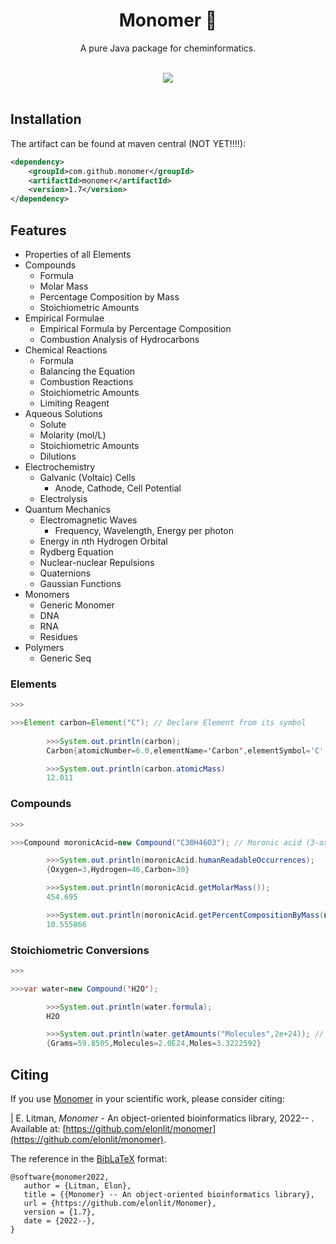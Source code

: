 <h1 align="center">Monomer 🧬</h1>

<p align="center">
A pure Java package for cheminformatics.
  </p>
<br>
<div align="center">
  <!-- License -->
  <a href="https://github.com/elonlit/Monomer/LICENSE.txt">
    <img src="https://img.shields.io/github/license/mashape/apistatus.svg?maxAge=2592000" />
  </a>
  <!-- Documentation Status -->
<!-- Build Status -->
</div>
<br>

## Installation

The artifact can be found at maven central (NOT YET!!!!):

```xml
<dependency>
    <groupId>com.github.monomer</groupId>
    <artifactId>monomer</artifactId>
    <version>1.7</version>
</dependency>
```

## Features

- Properties of all Elements
- Compounds
    * Formula
    * Molar Mass
    * Percentage Composition by Mass
    * Stoichiometric Amounts
- Empirical Formulae
    * Empirical Formula by Percentage Composition
    * Combustion Analysis of Hydrocarbons
- Chemical Reactions
    * Formula
    * Balancing the Equation
    * Combustion Reactions
    * Stoichiometric Amounts
    * Limiting Reagent
- Aqueous Solutions
    * Solute
    * Molarity (mol/L)
    * Stoichiometric Amounts
    * Dilutions
- Electrochemistry
    * Galvanic (Voltaic) Cells
        * Anode, Cathode, Cell Potential
    * Electrolysis
- Quantum Mechanics
    * Electromagnetic Waves
        * Frequency, Wavelength, Energy per photon
    * Energy in *n*th Hydrogen Orbital
    * Rydberg Equation
    * Nuclear-nuclear Repulsions
    * Quaternions
    * Gaussian Functions
- Monomers
    * Generic Monomer
    * DNA
    * RNA
    * Residues
- Polymers
    * Generic Seq

### Elements

```java
>>>

>>>Element carbon=Element("C"); // Declare Element from its symbol
        
        >>>System.out.println(carbon);
        Carbon{atomicNumber=6.0,elementName='Carbon',elementSymbol='C',atomicMass=12.011,neutrons=6.0,protons=6.0,electrons=6.0,period=2.0,group=14.0,phase='solid',radioactive=false,natural=true,metal=false,nonmetal=true,metalloid=false,type='Nonmetal',atomicRadius='0.91',electronegativity='2.55',firstIonization='11.2603',density=2.27,meltingPoint=3948.15,boilingPoint=4300.0,isotopes=7.0,discoverer='Prehistoric',specificHeat=0.709,shells=2.0,valence=4.0,config='[He] 2s2 2p2',massNumber=12.0}

        >>>System.out.println(carbon.atomicMass)
        12.011
```

### Compounds

```java
>>>

>>>Compound moronicAcid=new Compound("C30H46O3"); // Moronic acid (3-oxoolean-18-en-28-oic acid) is a natural triterpene

        >>>System.out.println(moronicAcid.humanReadableOccurrences);
        {Oxygen=3,Hydrogen=46,Carbon=30}

        >>>System.out.println(moronicAcid.getMolarMass());
        454.695

        >>>System.out.println(moronicAcid.getPercentCompositionByMass(new Element("O"))); // Get percentage composition by mass of a constituent element of choice
        10.555866
```

### Stoichiometric Conversions

```java
>>>

>>>var water=new Compound('H2O');

        >>>System.out.println(water.formula);
        H2O

        >>>System.out.println(water.getAmounts("Molecules",2e+24)); // Accepted inputs: grams, moles, and molecules
        {Grams=59.8505,Molecules=2.0E24,Moles=3.3222592}
```

## Citing

If you use [Monomer](https://chemlib.readthedocs.io/en/latest/index.html) in your scientific work, please consider citing:

|     E. Litman, *Monomer* - An object-oriented bioinformatics library, 2022\-- . Available at:
[https://github.com/elonlit/monomer](https://github.com/elonlit/monomer).

The reference in the [BibLaTeX](https://www.ctan.org/pkg/biblatex?lang=en) format:

```{.sourceCode .latex}
@software{monomer2022,
   author = {Litman, Elon},
   title = {{Monomer} -- An object-oriented bioinformatics library},
   url = {https://github.com/elonlit/Monomer},
   version = {1.7},
   date = {2022--},
}
```
